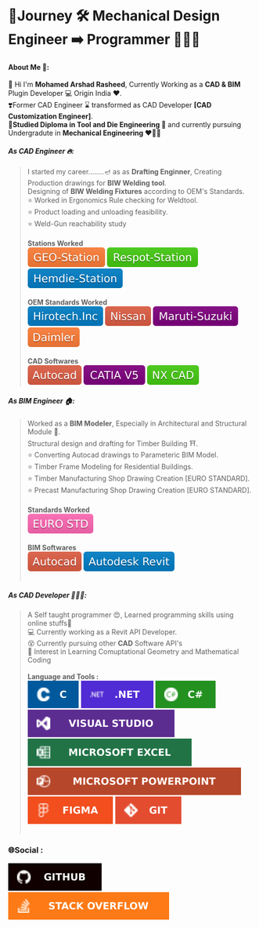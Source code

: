 
# 🚀Journey 🛠️ Mechanical Design Engineer ➡️ Programmer 👨🏻‍💻

#### About Me 💫:
👋 Hi I'm **Mohamed Arshad Rasheed**, Currently Working as a **CAD & BIM** Plugin Developer 💻 Origin India ❤️.<br>
❣️Former CAD Engineer ⌛️ transformed as CAD Developer **[CAD Customization Engineer]**.<br>
🌟**Studied Diploma in Tool and Die Engineering 🔩** and currently pursuing Undergradute in **Mechanical Engineering ❤️‍🔥**🌟

##### As CAD Engineer 🔥:
> I started my career........🪔 as as **Drafting Enginner**, Creating Production drawings for **BIW Welding tool**.<br>
> Designing of **BIW Welding Fixtures** according to OEM's Standards.<br>
> ⭐️ Worked in Ergonomics Rule checking for Weldtool.<br>
> ⭐️ Product loading and unloading feasibility.<br>
> ⭐️ Weld-Gun reachability study <br><br>
>**Stations Worked** <br>
>![Geostation](https://github.com/arshadrasheed/arshadrasheed/blob/main/Images/Geo%20Station.svg)
>![Respot](https://github.com/arshadrasheed/arshadrasheed/blob/main/Images/Respot%20Station.svg)
>![Hem-Die](https://github.com/arshadrasheed/arshadrasheed/blob/main/Images/Hemdie%20Station.svg)<br><br>
>**OEM Standards Worked** <br>
>![Hirotec](https://github.com/arshadrasheed/arshadrasheed/blob/main/Images/Hirotech.svg)
>![Nissan](https://github.com/arshadrasheed/arshadrasheed/blob/main/Images/Nissan.svg)
>![Suzuki](https://github.com/arshadrasheed/arshadrasheed/blob/main/Images/Maruti%20Suzuki.svg)
>![Daimler](https://github.com/arshadrasheed/arshadrasheed/blob/main/Images/Daimler.svg)<br><br>
> **CAD Softwares**<br>
![AutoCad](https://github.com/arshadrasheed/arshadrasheed/blob/main/Images/Autocad.svg) ![CATIA V5](https://github.com/arshadrasheed/arshadrasheed/blob/main/Images/CATIA%20V5.svg) ![NX CAD](https://github.com/arshadrasheed/arshadrasheed/blob/main/Images/NX%20CAD.svg) 

##### As BIM Engineer 🏠: 
>Worked as a **BIM Modeler**, Especially in Architectural and Structural Module 🧱. <br>
>Structural design and drafting for Timber Building ⛩.<br>
>⭐️ Converting Autocad drawings to Parameteric BIM Model.<br>
>⭐️ Timber Frame Modeling for Residential Buildings.<br>
>⭐️ Timber Manufacturing Shop Drawing Creation [EURO STANDARD].<br>
>⭐️ Precast Manufacturing Shop Drawing Creation [EURO STANDARD].<br><br>
>**Standards Worked** <br>
>![EURO STD](https://github.com/arshadrasheed/arshadrasheed/blob/main/Images/EURO%20STD.svg)<br><br>
> **BIM Softwares**<br>
![AutoCad](https://github.com/arshadrasheed/arshadrasheed/blob/main/Images/Autocad.svg) ![Autodesk Revit](https://github.com/arshadrasheed/arshadrasheed/blob/main/Images/Autodesk%20Revit.svg)<br><br>

##### As CAD Developer 👨🏻‍💻:
>A Self taught programmer 😍, Learned programming skills using online stuffs🤗 <br>
>💻 Currently working as a Revit API Developer.<br>
>😵 Currently pursuing other **CAD** Software API's <br>
>🎯 Interest in Learning Comuptational Geometry and Mathematical Coding <br><br>
>**Language and Tools :**<br>
>![C](https://github.com/arshadrasheed/arshadrasheed/blob/main/Images/C.svg) ![dotnet](https://github.com/arshadrasheed/arshadrasheed/blob/main/Images/dot%20net.svg) ![Csharp](https://github.com/arshadrasheed/arshadrasheed/blob/main/Images/Csharp.svg) 
![VS](https://github.com/arshadrasheed/arshadrasheed/blob/main/Images/Visual%20Studio.svg) 
![Excel](https://github.com/arshadrasheed/arshadrasheed/blob/main/Images/Excel.svg) <br>
![Power Point](https://github.com/arshadrasheed/arshadrasheed/blob/main/Images/power%20point.svg) 
![Figma](https://github.com/arshadrasheed/arshadrasheed/blob/main/Images/figma.svg) ![Git](https://github.com/arshadrasheed/arshadrasheed/blob/main/Images/git.svg)<br><br>

### 🌐Social : <br>
[![github](https://github.com/arshadrasheed/arshadrasheed/blob/main/Images/Github.svg)](https://github.com/arshadrasheed)
[![stackOverflow](https://github.com/arshadrasheed/arshadrasheed/blob/main/Images/stackover%20flow.svg)](https://stackoverflow.com/users/13355199/arshad-rasheed)



